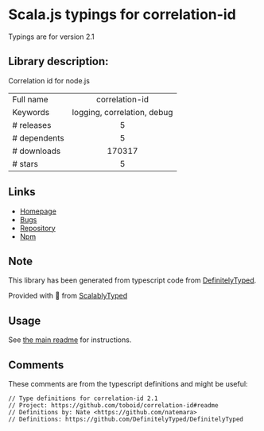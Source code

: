 
# Scala.js typings for correlation-id

Typings are for version 2.1

## Library description:
Correlation id for node.js

|                    |                 |
| ------------------ | :-------------: |
| Full name          | correlation-id |
| Keywords           | logging, correlation, debug |
| # releases         | 5 |
| # dependents       | 5 |
| # downloads        | 170317 |
| # stars            | 5 |

## Links
- [Homepage](https://github.com/toboid/correlation-id#readme)
- [Bugs](https://github.com/toboid/correlation-id/issues)
- [Repository](https://github.com/toboid/correlation-id)
- [Npm](https://www.npmjs.com/package/correlation-id)
    


## Note
This library has been generated from typescript code from [DefinitelyTyped](https://definitelytyped.org).

Provided with :purple_heart: from [ScalablyTyped](https://github.com/oyvindberg/ScalablyTyped)

## Usage
See [the main readme](../../readme.md) for instructions.

## Comments

These comments are from the typescript definitions and might be useful:
```
// Type definitions for correlation-id 2.1
// Project: https://github.com/toboid/correlation-id#readme
// Definitions by: Nate <https://github.com/natemara>
// Definitions: https://github.com/DefinitelyTyped/DefinitelyTyped

```

